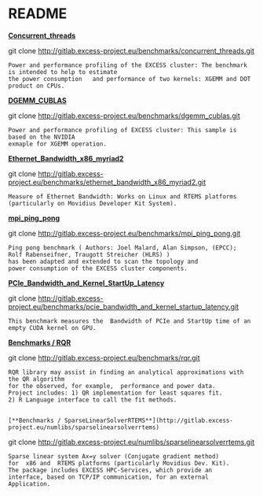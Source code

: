# README

   [**Concurrent_threads**](http://gitlab.excess-project.eu/benchmarks/concurrent_threads)
   
   git clone http://gitlab.excess-project.eu/benchmarks/concurrent_threads.git

    Power and performance profiling of the EXCESS cluster: The benchmark is intended to help to estimate 
    the power consumption   and performance of two kernels: XGEMM and DOT product on CPUs.
      
   [**DGEMM_CUBLAS**](http://gitlab.excess-project.eu/benchmarks/dgemm_cublas)
   
   git clone http://gitlab.excess-project.eu/benchmarks/dgemm_cublas.git

    Power and performance profiling of EXCESS cluster: This sample is based on the NVIDIA 
    exmaple for XGEMM operation.
  
   
   [**Ethernet_Bandwidth_x86_myriad2**](http://gitlab.excess-project.eu/benchmarks/ethernet_bandwidth_x86_myriad2)
   
   git clone http://gitlab.excess-project.eu/benchmarks/ethernet_bandwidth_x86_myriad2.git

    Measure of Ethernet Bandwidth: Works on Linux and RTEMS platforms 
    (particularly on Movidius Developer Kit System).
   
   [**mpi_ping_pong**](http://gitlab.excess-project.eu/benchmarks/mpi_ping_pong)
   
   git clone http://gitlab.excess-project.eu/benchmarks/mpi_ping_pong.git

    Ping pong benchmark ( Authors: Joel Malard, Alan Simpson, (EPCC);
    Rolf Rabenseifner, Traugott Streicher (HLRS) )
    has been adapted and extended to scan the topology and
    power consumption of the EXCESS cluster components.
    
   [**PCIe_Bandwidth_and_Kernel_StartUp_Latency**](http://gitlab.excess-project.eu/benchmarks/pcie_bandwidth_and_kernel_startup_latency)
   
   git clone http://gitlab.excess-project.eu/benchmarks/pcie_bandwidth_and_kernel_startup_latency.git

    This benchmark measures the  Bandwidth of PCIe and StartUp time of an empty CUDA kernel on GPU.
   
   [**Benchmarks / RQR**](http://gitlab.excess-project.eu/benchmarks/rqr)
   
   git clone http://gitlab.excess-project.eu/benchmarks/rqr.git

    RQR library may assist in finding an analytical approximations with the QR algorithm 
    for the observed, for example,  performance and power data.
    Project includes: 1) QR implementation for least squares fit.
    2) R Language interface to call the fit methods.
    
    
    [**Benchmarks / SparseLinearSolverRTEMS**](http://gitlab.excess-project.eu/numlibs/sparselinearsolverrtems)

   git clone http://gitlab.excess-project.eu/numlibs/sparselinearsolverrtems.git
 
    Sparse linear system Ax=y solver (Conjugate gradient method)
    for  x86 and  RTEMS platforms (particularly Movidius Dev. Kit).
    The package includes EXCESS HPC-Services, which provide an
    interface, based on TCP/IP communication, for an external
    Application.
  
